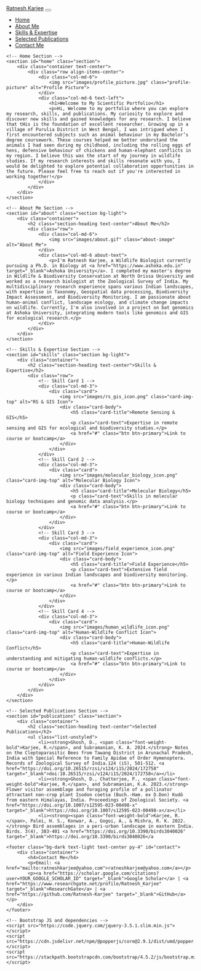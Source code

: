 <!DOCTYPE html>
<html lang="en">
<head>
    <meta charset="UTF-8">
    <meta name="viewport" content="width=device-width, initial-scale=1.0">
    <Ratnesh Karjee-  >
    <!-- Bootstrap CSS -->
    <link rel="stylesheet" href="https://stackpath.bootstrapcdn.com/bootstrap/4.5.2/css/bootstrap.min.css">
    <!-- Custom CSS -->
    <link rel="stylesheet" href="styles.css">
    <style>
        /* Custom styles for the portfolio */
        .profile-picture {
            width: 200px;
            height: auto;
            border-radius: 10px;
        }
        .about-image {
            width: 100%;
            height: auto;
            max-width: 600px;
            border: 5px solid #ddd;
        }
        .about-text {
            text-align: justify;
        }
    </style>
</head>
<body>
    <!-- Navigation Bar -->
    <nav class="navbar navbar-expand-lg navbar-dark bg-dark">
        <a class="navbar-brand" href="#">Ratnesh Karjee</a>
        <button class="navbar-toggler" type="button" data-toggle="collapse" data-target="#navbarNav" aria-controls="navbarNav" aria-expanded="false" aria-label="Toggle navigation">
            <span class="navbar-toggler-icon"></span>
        </button>
        <div class="collapse navbar-collapse" id="navbarNav">
            <ul class="navbar-nav">
                <li class="nav-item">
                    <a class="nav-link" href="#home">Home</a>
                </li>
                <li class="nav-item">
                    <a class="nav-link" href="#about">About Me</a>
                </li>
                <li class="nav-item">
                    <a class="nav-link" href="#skills">Skills & Expertise</a>
                </li>
                <li class="nav-item">
                    <a class="nav-link" href="#publications">Selected Publications</a>
                </li>
                <li class="nav-item">
                    <a class="nav-link" href="#contact">Contact Me</a>
                </li>
            </ul>
        </div>
    </nav>

    <!-- Home Section -->
    <section id="home" class="section">
        <div class="container text-center">
            <div class="row align-items-center">
                <div class="col-md-6">
                    <img src="images/profile_picture.jpg" class="profile-picture" alt="Profile Picture">
                </div>
                <div class="col-md-6 text-left">
                    <h1>Welcome to My Scientific Portfolio</h1>
                    <p>Hi, Welcome to my portfolio where you can explore my research, skills, and publications. My curiosity to explore and discover new skills and gained knowledges for any research. I believe that tHis is the foundation of excellent researcher. Growing up in a village of Purulia District in West Bengal, I was intrigued when I first encountered subjects such as animal behaviour in my Bachelor’s degree coursework. These courses helped me better understand the animals I had seen during my childhood, including the rolling eggs of hens, defensive behaviour of chickens and human-elephant conflicts in my region. I believe this was the start of my journey in wildlife studies. If my research interests and skills resonate with you, I would be delighted to explore potential collaboration opportunities in the future. Please feel free to reach out if you're interested in working together!</p>
                </div>
            </div>
        </div>
    </section>

    <!-- About Me Section -->
    <section id="about" class="section bg-light">
        <div class="container">
            <h2 class="section-heading text-center">About Me</h2>
            <div class="row">
                <div class="col-md-6">
                    <img src="images/about.gif" class="about-image" alt="About Me">
                </div>
                <div class="col-md-6 about-text">
                    <p>I'm Ratnesh Karjee, a Wildlife Biologist currently pursuing a Ph.D. in Biology at <a href="https://www.ashoka.edu.in" target="_blank">Ashoka University</a>. I completed my master's degree in Wildlife & Biodiversity Conservation at North Orissa University and worked as a research biologist at the Zoological Survey of India. My multidisciplinary research experience spans various Indian landscapes, with expertise in Taxonomy, Geospatial data processing, Biodiversity Impact Assessment, and Biodiversity Monitoring. I am passionate about human-animal conflict, landscape ecology, and climate change impacts on wildlife. Currently, I'm also involved in a project on bat genomics at Ashoka University, integrating modern tools like genomics and GIS for ecological research.</p>
                </div>
            </div>
        </div>
    </section>

    <!-- Skills & Expertise Section -->
    <section id="skills" class="section bg-light">
        <div class="container">
            <h2 class="section-heading text-center">Skills & Expertise</h2>
            <div class="row">
                <!-- Skill Card 1 -->
                <div class="col-md-3">
                    <div class="card">
                        <img src="images/rs_gis_icon.png" class="card-img-top" alt="RS & GIS Icon">
                        <div class="card-body">
                            <h5 class="card-title">Remote Sensing & GIS</h5>
                            <p class="card-text">Expertise in remote sensing and GIS for ecological and biodiversity studies.</p>
                            <a href="#" class="btn btn-primary">Link to course or bootcamp</a>
                        </div>
                    </div>
                </div>
                <!-- Skill Card 2 -->
                <div class="col-md-3">
                    <div class="card">
                        <img src="images/molecular_biology_icon.png" class="card-img-top" alt="Molecular Biology Icon">
                        <div class="card-body">
                            <h5 class="card-title">Molecular Biology</h5>
                            <p class="card-text">Skills in molecular biology techniques and genomic data analysis.</p>
                            <a href="#" class="btn btn-primary">Link to course or bootcamp</a>
                        </div>
                    </div>
                </div>
                <!-- Skill Card 3 -->
                <div class="col-md-3">
                    <div class="card">
                        <img src="images/field_experience_icon.png" class="card-img-top" alt="Field Experience Icon">
                        <div class="card-body">
                            <h5 class="card-title">Field Experience</h5>
                            <p class="card-text">Extensive field experience in various Indian landscapes and biodiversity monitoring.</p>
                            <a href="#" class="btn btn-primary">Link to course or bootcamp</a>
                        </div>
                    </div>
                </div>
                <!-- Skill Card 4 -->
                <div class="col-md-3">
                    <div class="card">
                        <img src="images/human_wildlife_icon.png" class="card-img-top" alt="Human-Wildlife Conflict Icon">
                        <div class="card-body">
                            <h5 class="card-title">Human-Wildlife Conflict</h5>
                            <p class="card-text">Expertise in understanding and mitigating human-wildlife conflicts.</p>
                            <a href="#" class="btn btn-primary">Link to course or bootcamp</a>
                        </div>
                    </div>
                </div>
            </div>
        </div>
    </section>

    <!-- Selected Publications Section -->
    <section id="publications" class="section">
        <div class="container">
            <h2 class="section-heading text-center">Selected Publications</h2>
            <ul class="list-unstyled">
                <li><strong>Ghosh, D., <span class="font-weight-bold">Karjee, R.</span>, and Subramanian, K. A. 2024.</strong> Notes on the Cleptoparasitic Bees from Tawang District in Arunachal Pradesh, India with Special Reference to Family Apidae of Order Hymenoptera. Records of Zoological Survey of India.124 (iS), 501-512. <a href="https://doi.org/10.26515/rzsi/v124/i1S/2024/172758" target="_blank">doi:10.26515/rzsi/v124/i1S/2024/172758</a></li>
                <li><strong>Ghosh, D., Chatterjee, P., <span class="font-weight-bold">Karjee, R.</span>, and Subramanian, K.A. 2023.</strong> Flower visitor assemblage and foraging profile of a pollinator attractant non-crop plant Isodon coetsa (Buch.-Ham. ex D.Don) Kudô from eastern Himalayas, India. Proceedings of Zoological Society. <a href="https://doi.org/10.1007/s12595-023-00498-x" target="_blank">https://doi.org/10.1007/s12595-023-00498-x</a></li>
                <li><strong><span class="font-weight-bold">Karjee, R.</span>, Palei, H. S., Konwar, A., Gogoi, A., & Mishra, R. K. 2022.</strong> Bird assemblages in a peri-urban landscape in eastern India. Birds. 3(4), 383-401 <a href="https://doi.org/10.3390/birds3040026" target="_blank">https://doi.org/10.3390/birds3040026</a


   <!-- Footer with Contact Me Section -->
    <footer class="bg-dark text-light text-center py-4" id="contact">
        <div class="container">
            <h4>Contact Me</h4>
            <p>Email: <a href="mailto:ratneshkarjee@yahoo.com">ratneshkarjee@yahoo.com</a></p>
            <p><a href="https://scholar.google.com/citations?user=YOUR_GOOGLE_SCHOLAR_ID" target="_blank">Google Scholar</a> | <a href="https://www.researchgate.net/profile/Ratnesh_Karjee" target="_blank">ResearchGate</a> | <a href="https://github.com/Ratnesh-Karjee" target="_blank">GitHub</a></p>
        </div>
    </footer>

    <!-- Bootstrap JS and dependencies -->
    <script src="https://code.jquery.com/jquery-3.5.1.slim.min.js"></script>
    <script src="https://cdn.jsdelivr.net/npm/@popperjs/core@2.9.1/dist/umd/popper.min.js"></script>
    <script src="https://stackpath.bootstrapcdn.com/bootstrap/4.5.2/js/bootstrap.min.js"></script>
</body>
</html>
